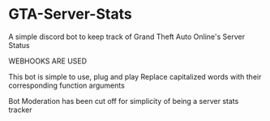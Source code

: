 # GTA-Server-Stats
A simple discord bot to keep track of Grand Theft Auto Online's Server Status

WEBHOOKS ARE USED

This bot is simple to use, plug and play
Replace capitalized words with their corresponding function arguments

Bot Moderation has been cut off for simplicity of being a server stats tracker

